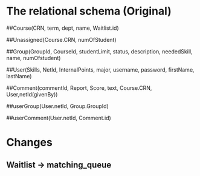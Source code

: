 # The relational schema (Original)
##Course(CRN, term, dept, name, Waitlist.id)

##Unassigned(Course.CRN, numOfStudent)

##Group(GroupId, CourseId, studentLimit, status, description, neededSkill, name, numOfstudent)

##User(Skills, NetId, InternalPoints, major, username, password, firstName, lastName)

##Comment(commentId, Report, Score, text, Course.CRN, User,netId(givenBy))

##userGroup(User.netId, Group.GroupId)

##userComment(User.netId, Comment.id)

# Changes
## Waitlist -> matching_queue
